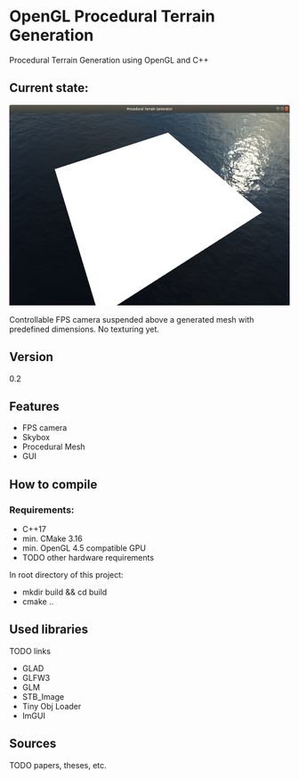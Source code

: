 # OpenGL Procedural Terrain Generation
Procedural Terrain Generation using OpenGL and C++

## Current state:
<img src="images/version_0_1.png" width="640" height="360">

Controllable FPS camera suspended above a generated mesh with predefined dimensions. No texturing yet.

## Version
0.2

## Features
* FPS camera
* Skybox
* Procedural Mesh
* GUI

## How to compile

### Requirements:
* C++17
* min. CMake 3.16
* min. OpenGL 4.5 compatible GPU
* TODO other hardware requirements

In root directory of this project:
* mkdir build && cd build
* cmake ..

## Used libraries
TODO links
* GLAD
* GLFW3
* GLM
* STB_Image
* Tiny Obj Loader
* ImGUI

## Sources
TODO papers, theses, etc.


